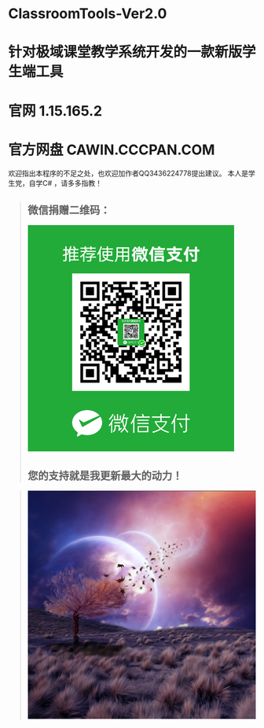 # ClassroomTools-Ver2.0
# 针对极域课堂教学系统开发的一款新版学生端工具
# 官网 1.15.165.2
# 官方网盘 CAWIN.CCCPAN.COM
  欢迎指出本程序的不足之处，也欢迎加作者QQ3436224778提出建议。
  本人是学生党，自学C# ，请多多指教！

   >##  微信捐赠二维码：
   > ![image](https://github.com/Cawin2233/ClassroomTools-Ver2.0/blob/master/%E8%87%AA%E8%BF%B0%E5%9B%BE%E7%89%87/%E5%BE%AE%E4%BF%A1%E6%94%AF%E4%BB%98%E4%BA%8C%E7%BB%B4%E7%A0%81.png)
   >## 您的支持就是我更新最大的动力！
  

 > ![image](https://github.com/Cawin2233/ClassroomTools-Ver2.0/blob/master/%E8%87%AA%E8%BF%B0%E5%9B%BE%E7%89%87/%E6%8F%92%E7%94%BB%2001.png)
